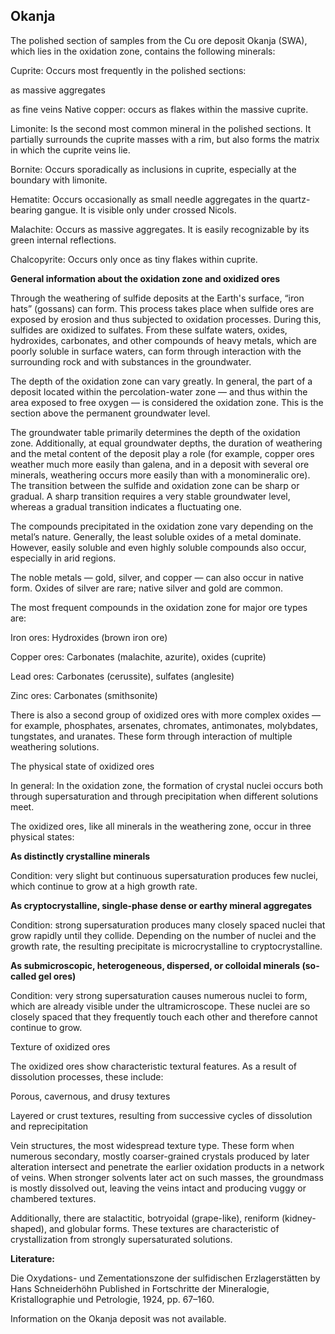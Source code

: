 ## Okanja

The polished section of samples from the Cu ore deposit Okanja (SWA), which lies in the oxidation zone, contains the following minerals:

Cuprite:
Occurs most frequently in the polished sections:

as massive aggregates

as fine veins
Native copper: occurs as flakes within the massive cuprite.

Limonite:
Is the second most common mineral in the polished sections. It partially surrounds the cuprite masses with a rim, but also forms the matrix in which the cuprite veins lie.

Bornite:
Occurs sporadically as inclusions in cuprite, especially at the boundary with limonite.

Hematite:
Occurs occasionally as small needle aggregates in the quartz-bearing gangue. It is visible only under crossed Nicols.

Malachite:
Occurs as massive aggregates. It is easily recognizable by its green internal reflections.

Chalcopyrite:
Occurs only once as tiny flakes within cuprite.

**General information about the oxidation zone and oxidized ores**

Through the weathering of sulfide deposits at the Earth's surface, “iron hats” (gossans) can form. This process takes place when sulfide ores are exposed by erosion and thus subjected to oxidation processes. During this, sulfides are oxidized to sulfates. From these sulfate waters, oxides, hydroxides, carbonates, and other compounds of heavy metals, which are poorly soluble in surface waters, can form through interaction with the surrounding rock and with substances in the groundwater.

The depth of the oxidation zone can vary greatly. In general, the part of a deposit located within the percolation-water zone — and thus within the area exposed to free oxygen — is considered the oxidation zone. This is the section above the permanent groundwater level.

The groundwater table primarily determines the depth of the oxidation zone. Additionally, at equal groundwater depths, the duration of weathering and the metal content of the deposit play a role 
(for example, copper ores weather much more easily than galena, and in a deposit with several ore minerals, weathering occurs more easily than with a monomineralic ore).
The transition between the sulfide and oxidation zone can be sharp or gradual. A sharp transition requires a very stable groundwater level, whereas a gradual transition indicates a fluctuating one.

The compounds precipitated in the oxidation zone vary depending on the metal’s nature. Generally, the least soluble oxides of a metal dominate. However, easily soluble and even highly soluble compounds also occur, especially in arid regions.

The noble metals — gold, silver, and copper — can also occur in native form. Oxides of silver are rare; native silver and gold are common.

The most frequent compounds in the oxidation zone for major ore types are:

Iron ores: Hydroxides (brown iron ore)

Copper ores: Carbonates (malachite, azurite), oxides (cuprite)

Lead ores: Carbonates (cerussite), sulfates (anglesite)

Zinc ores: Carbonates (smithsonite)

There is also a second group of oxidized ores with more complex oxides — for example, phosphates, arsenates, chromates, antimonates, molybdates, tungstates, and uranates. These form through interaction of multiple weathering solutions.

The physical state of oxidized ores

In general: In the oxidation zone, the formation of crystal nuclei occurs both through supersaturation and through precipitation when different solutions meet.

The oxidized ores, like all minerals in the weathering zone, occur in three physical states:

**As distinctly crystalline minerals**

Condition: very slight but continuous supersaturation produces few nuclei, which continue to grow at a high growth rate.

**As cryptocrystalline, single-phase dense or earthy mineral aggregates**

Condition: strong supersaturation produces many closely spaced nuclei that grow rapidly until they collide.
Depending on the number of nuclei and the growth rate, the resulting precipitate is microcrystalline to cryptocrystalline.

**As submicroscopic, heterogeneous, dispersed, or colloidal minerals (so-called gel ores)**

Condition: very strong supersaturation causes numerous nuclei to form, which are already visible under the ultramicroscope.
These nuclei are so closely spaced that they frequently touch each other and therefore cannot continue to grow.

Texture of oxidized ores

The oxidized ores show characteristic textural features.
As a result of dissolution processes, these include:

Porous, cavernous, and drusy textures

Layered or crust textures, resulting from successive cycles of dissolution and reprecipitation

Vein structures, the most widespread texture type. These form when numerous secondary, mostly coarser-grained crystals produced by later alteration intersect and penetrate the earlier oxidation products in a network of veins.
When stronger solvents later act on such masses, the groundmass is mostly dissolved out, leaving the veins intact and producing vuggy or chambered textures.

Additionally, there are stalactitic, botryoidal (grape-like), reniform (kidney-shaped), and globular forms.
These textures are characteristic of crystallization from strongly supersaturated solutions.

**Literature:**

Die Oxydations- und Zementationszone der sulfidischen Erzlagerstätten
by Hans Schneiderhöhn
Published in Fortschritte der Mineralogie, Kristallographie und Petrologie, 1924, pp. 67–160.

Information on the Okanja deposit was not available.
